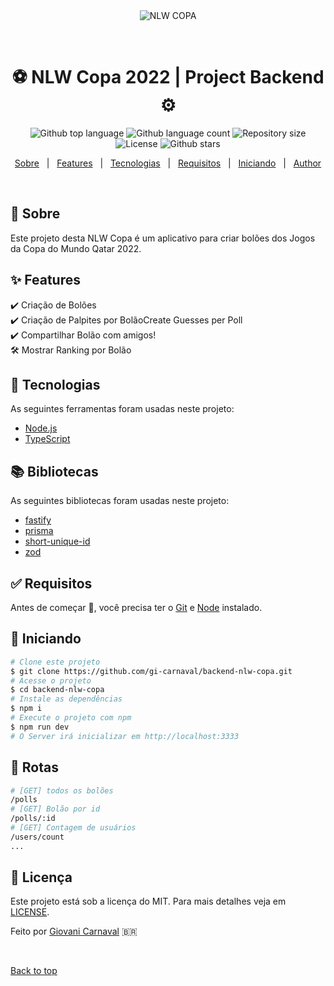 <div align="center" id="top"> 
  <img src="https://github.com/gi-carnaval/frontend-nlw-copa" alt="NLW COPA" />

  &#xa0;

</div>

<h1 align="center">⚽️ NLW Copa 2022 | Project Backend ⚙️</h1>

<p align="center">
  <img alt="Github top language" src="https://img.shields.io/github/languages/top/gi-carnaval/backend-nlw-copa?color=56BEB8">
  <img alt="Github language count" src="https://img.shields.io/github/languages/count/gi-carnaval/backend-nlw-copa?color=56BEB8">
  <img alt="Repository size" src="https://img.shields.io/github/repo-size/gi-carnaval/backend-nlw-copa?color=56BEB8">
  <img alt="License" src="https://img.shields.io/github/license/gi-carnaval/backend-nlw-copa?color=56BEB8">
  <img alt="Github stars" src="https://img.shields.io/github/stars/gi-carnaval/backend-nlw-copa?color=56BEB8" />
</p>

<p align="center">
  <a href="#dart-sobre">Sobre</a> &#xa0; | &#xa0; 
  <a href="#sparkles-features">Features</a> &#xa0; | &#xa0;
  <a href="#rocket-tecnologias">Tecnologias</a> &#xa0; | &#xa0;
  <a href="#white_check_mark-requisitos">Requisitos</a> &#xa0; | &#xa0;
  <a href="#checkered_flag-iniciando">Iniciando</a> &#xa0; | &#xa0;
  <!--<a href="#memo-licença">Licença</a> &#xa0; | &#xa0;-->
  <a href="https://github.com/gi-carnaval" target="_blank">Author</a>
</p>

<br>

## :dart: Sobre ##

Este projeto desta NLW Copa é um aplicativo para criar bolões dos Jogos da Copa do Mundo Qatar 2022.

## :sparkles: Features ##

:heavy_check_mark: Criação de Bolões\
:heavy_check_mark: Criação de Palpites por BolãoCreate Guesses per Poll\
:heavy_check_mark: Compartilhar Bolão com amigos!\
:hammer_and_wrench: Mostrar Ranking por Bolão

## :rocket: Tecnologias ##

As seguintes ferramentas foram usadas neste projeto:

- [Node.js](https://nodejs.org/en/)
- [TypeScript](https://www.typescriptlang.org/)

## 📚️ Bibliotecas ##

As seguintes bibliotecas foram usadas neste projeto:

- [fastify]()
- [prisma]()
- [short-unique-id]()
- [zod]()

## :white_check_mark: Requisitos ##

Antes de começar :checkered_flag:, você precisa ter o [Git](https://git-scm.com) e [Node](https://nodejs.org/en/) instalado.

## :checkered_flag: Iniciando ##

```bash
# Clone este projeto
$ git clone https://github.com/gi-carnaval/backend-nlw-copa.git
# Acesse o projeto
$ cd backend-nlw-copa
# Instale as dependências
$ npm i
# Execute o projeto com npm
$ npm run dev
# O Server irá inicializar em http://localhost:3333
```

## 🔗 Rotas ##

```bash
# [GET] todos os bolões
/polls
# [GET] Bolão por id
/polls/:id
# [GET] Contagem de usuários
/users/count
...
```

## :memo: Licença ##


Este projeto está sob a licença do MIT. Para mais detalhes veja em [LICENSE](LICENSE.md).


Feito por <a href="https://github.com/gi-carnaval" target="_blank">Giovani Carnaval</a> 🇧🇷


&#xa0;

<a href="#top">Back to top</a>
